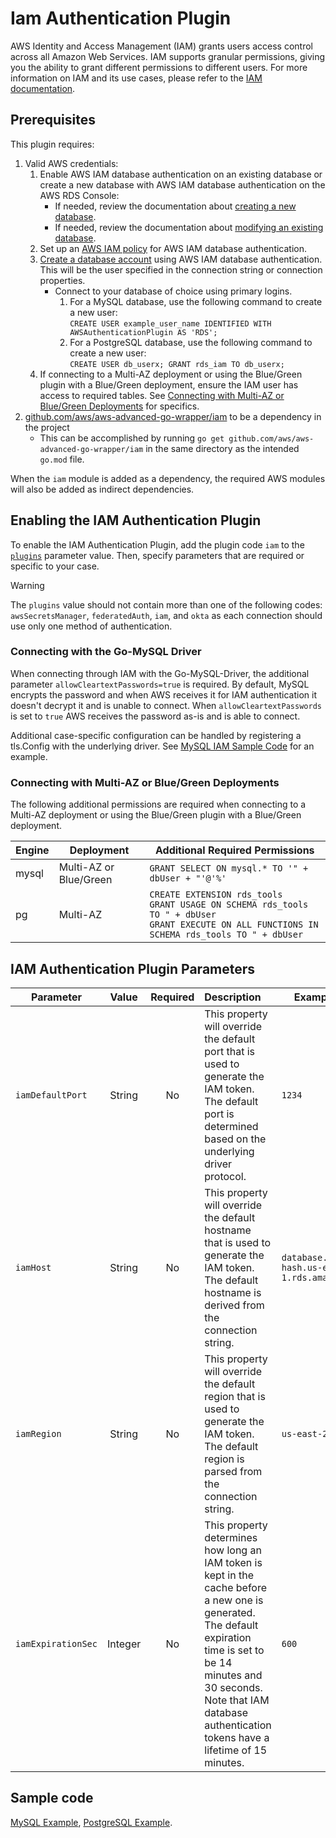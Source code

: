 # Iam Authentication Plugin

AWS Identity and Access Management (IAM) grants users access control across all Amazon Web Services. IAM supports
granular permissions, giving you the ability to grant different permissions to different users. For more information on
IAM and its use cases, please refer to
the [IAM documentation](https://docs.aws.amazon.com/IAM/latest/UserGuide/introduction.html).

## Prerequisites

This plugin requires:

1. Valid AWS credentials: 
    1. Enable AWS IAM database authentication on an existing database or create a new database with AWS IAM database
       authentication on the AWS RDS Console:
       - If needed, review the documentation about [creating a new database](https://docs.aws.amazon.com/AmazonRDS/latest/UserGuide/USER_CreateDBInstance.html).
       - If needed, review the documentation about [modifying an existing database](https://docs.aws.amazon.com/AmazonRDS/latest/UserGuide/Overview.DBInstance.Modifying.html).
    2. Set up an [AWS IAM policy](https://docs.aws.amazon.com/AmazonRDS/latest/UserGuide/UsingWithRDS.IAMDBAuth.IAMPolicy.html) for AWS IAM database authentication.
    3. [Create a database account](https://docs.aws.amazon.com/AmazonRDS/latest/UserGuide/UsingWithRDS.IAMDBAuth.DBAccounts.html) using AWS IAM database authentication. This will be the user specified in the connection string or connection
       properties.
       - Connect to your database of choice using primary logins.
            1. For a MySQL database, use the following command to create a new user:<br>
               `CREATE USER example_user_name IDENTIFIED WITH AWSAuthenticationPlugin AS 'RDS';`
            2. For a PostgreSQL database, use the following command to create a new user:<br>
               `CREATE USER db_userx;
               GRANT rds_iam TO db_userx;`
    4. If connecting to a Multi-AZ deployment or using the Blue/Green plugin with a Blue/Green deployment, ensure the IAM user has access to required tables. See [Connecting with Multi-AZ or Blue/Green Deployments](UsingTheIamAuthenticationPlugin.md#connecting-with-multi-az-or-bluegreen-deployments) for specifics. 
2. [github.com/aws/aws-advanced-go-wrapper/iam](../../../iam) to be a dependency in the project
    - This can be accomplished by running `go get github.com/aws/aws-advanced-go-wrapper/iam` in the same directory as
       the intended `go.mod` file.

When the `iam` module is added as a dependency, the required AWS modules will also be added as indirect dependencies.

## Enabling the IAM Authentication Plugin

To enable the IAM Authentication Plugin, add the plugin code `iam` to the [
`plugins`](../UsingTheGoWrapper.md#connection-plugin-manager-parameters) parameter value. Then, specify parameters that are required or specific to your case.

> [!WARNING]
> The `plugins` value should not contain more than one of the following codes: `awsSecretsManager`, `federatedAuth`, `iam`, and `okta` as each connection should use only one method of authentication.

### Connecting with the Go-MySQL Driver

When connecting through IAM with the Go-MySQL-Driver, the additional parameter `allowCleartextPasswords=true` is required. By default, MySQL encrypts the password and when AWS receives it for IAM authentication it doesn't decrypt it and is unable to connect. When `allowCleartextPasswords` is set to `true` AWS receives the password as-is and is able to connect.

Additional case-specific configuration can be handled by registering a tls.Config with the underlying driver. See [MySQL IAM Sample Code](../../../examples/iam_mysql_example.go) for an example.

### Connecting with Multi-AZ or Blue/Green Deployments
The following additional permissions are required when connecting to a Multi-AZ deployment or using the Blue/Green plugin with a Blue/Green deployment.

| Engine | Deployment             | Additional Required Permissions                                                                                                                       |
|--------|------------------------|-------------------------------------------------------------------------------------------------------------------------------------------------------|
| mysql  | Multi-AZ or Blue/Green | `GRANT SELECT ON mysql.* TO '" + dbUser + "'@'%'`                                                                                                     |
| pg     | Multi-AZ               | `CREATE EXTENSION rds_tools`<br>`GRANT USAGE ON SCHEMA rds_tools TO " + dbUser`<br>`GRANT EXECUTE ON ALL FUNCTIONS IN SCHEMA rds_tools TO " + dbUser` |

## IAM Authentication Plugin Parameters

| Parameter          |  Value  | Required | Description                                                                                                                                                                                                                                              | Example Value                                       |
|--------------------|:-------:|:--------:|:---------------------------------------------------------------------------------------------------------------------------------------------------------------------------------------------------------------------------------------------------------|-----------------------------------------------------|
| `iamDefaultPort`   | String  |    No    | This property will override the default port that is used to generate the IAM token. The default port is determined based on the underlying driver protocol.                                                                                             | `1234`                                              |
| `iamHost`          | String  |    No    | This property will override the default hostname that is used to generate the IAM token. The default hostname is derived from the connection string.                                                                                                     | `database.cluster-hash.us-east-1.rds.amazonaws.com` |
| `iamRegion`        | String  |    No    | This property will override the default region that is used to generate the IAM token. The default region is parsed from the connection string.                                                                                                          | `us-east-2`                                         |
| `iamExpirationSec` | Integer |    No    | This property determines how long an IAM token is kept in the cache before a new one is generated. The default expiration time is set to be 14 minutes and 30 seconds. Note that IAM database authentication tokens have a lifetime of 15 minutes.       | `600`                                               |

## Sample code

[MySQL Example](../../../examples/iam_mysql_example.go), [PostgreSQL Example](../../../examples/iam_postgres_example.go).
